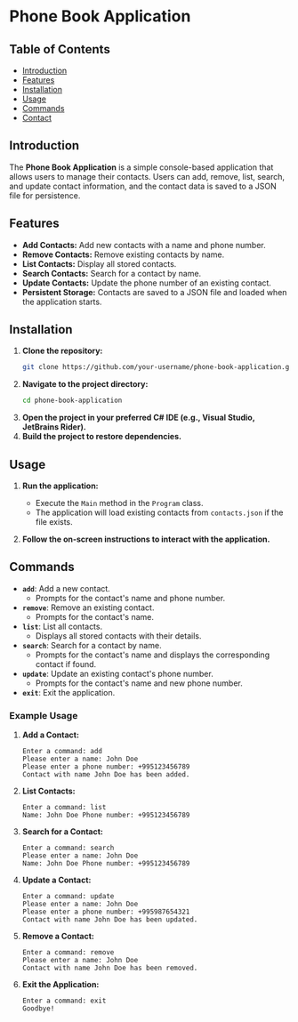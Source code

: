# Phone Book Application

## Table of Contents
- [Introduction](#introduction)
- [Features](#features)
- [Installation](#installation)
- [Usage](#usage)
- [Commands](#commands)
- [Contact](#contact)

## Introduction
The **Phone Book Application** is a simple console-based application that allows users to manage their contacts. Users can add, remove, list, search, and update contact information, and the contact data is saved to a JSON file for persistence.

## Features
- **Add Contacts:** Add new contacts with a name and phone number.
- **Remove Contacts:** Remove existing contacts by name.
- **List Contacts:** Display all stored contacts.
- **Search Contacts:** Search for a contact by name.
- **Update Contacts:** Update the phone number of an existing contact.
- **Persistent Storage:** Contacts are saved to a JSON file and loaded when the application starts.

## Installation
1. **Clone the repository:**
    ```sh
    git clone https://github.com/your-username/phone-book-application.git
    ```
2. **Navigate to the project directory:**
    ```sh
    cd phone-book-application
    ```
3. **Open the project in your preferred C# IDE (e.g., Visual Studio, JetBrains Rider).**
4. **Build the project to restore dependencies.**

## Usage
1. **Run the application:**
    - Execute the `Main` method in the `Program` class.
    - The application will load existing contacts from `contacts.json` if the file exists.

2. **Follow the on-screen instructions to interact with the application.**

## Commands
- **`add`**: Add a new contact.
    - Prompts for the contact's name and phone number.
- **`remove`**: Remove an existing contact.
    - Prompts for the contact's name.
- **`list`**: List all contacts.
    - Displays all stored contacts with their details.
- **`search`**: Search for a contact by name.
    - Prompts for the contact's name and displays the corresponding contact if found.
- **`update`**: Update an existing contact's phone number.
    - Prompts for the contact's name and new phone number.
- **`exit`**: Exit the application.

### Example Usage
1. **Add a Contact:**
    ```
    Enter a command: add
    Please enter a name: John Doe
    Please enter a phone number: +995123456789
    Contact with name John Doe has been added.
    ```

2. **List Contacts:**
    ```
    Enter a command: list
    Name: John Doe Phone number: +995123456789
    ```

3. **Search for a Contact:**
    ```
    Enter a command: search
    Please enter a name: John Doe
    Name: John Doe Phone number: +995123456789
    ```

4. **Update a Contact:**
    ```
    Enter a command: update
    Please enter a name: John Doe
    Please enter a phone number: +995987654321
    Contact with name John Doe has been updated.
    ```

5. **Remove a Contact:**
    ```
    Enter a command: remove
    Please enter a name: John Doe
    Contact with name John Doe has been removed.
    ```

6. **Exit the Application:**
    ```
    Enter a command: exit
    Goodbye!
    ```
